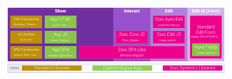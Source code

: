 
<div class="overlay-container">
  <div class="overlay-box" style="left: 66%; top: 34%; height: 24%; width: 17%"></div>
  <img src="./assets/app-browser.png" class="full-width">
</div>
